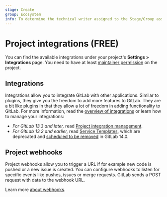 ```yaml
---
stage: Create
group: Ecosystem
info: To determine the technical writer assigned to the Stage/Group associated with this page, see https://about.gitlab.com/handbook/engineering/ux/technical-writing/#assignments
---
```


# Project integrations **(FREE)**

You can find the available integrations under your project's
**Settings > Integrations** page. You need to have at least
[maintainer permission](../../permissions.md) on the project.

## Integrations

Integrations allow you to integrate GitLab with other applications.
Similar to plugins, they give you the freedom to add more features to GitLab.
They are a bit like plugins in that they allow a lot of freedom in
adding functionality to GitLab. For more information, read the
[overview of integrations](overview.md) or learn how to manage your integrations:

- *For GitLab 13.3 and later,* read [Project integration management](../../admin_area/settings/project_integration_management.md).
- *For GitLab 13.2 and earlier,* read [Service Templates](services_templates.md),
  which are deprecated and [scheduled to be removed](https://gitlab.com/gitlab-org/gitlab/-/issues/268032)
  in GitLab 14.0.

## Project webhooks

Project webhooks allow you to trigger a URL if for example new code is pushed or
a new issue is created. You can configure webhooks to listen for specific events
like pushes, issues or merge requests. GitLab sends a POST request with data
to the webhook URL.

Learn more [about webhooks](webhooks.md).
